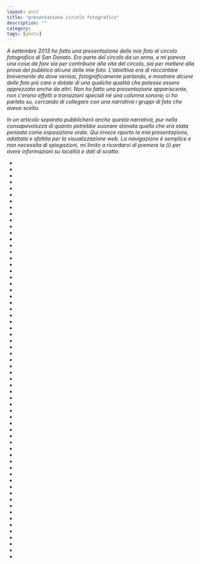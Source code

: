 ```yaml
---
layout: post
title: "presentazione circolo fotografico"
description: ""
category: 
tags: [photo]
---
```


*A settembre 2013 ho fatto una presentazione delle mie foto al circolo fotografico di San Donato. Ero parte del circolo da un anno, e mi pareva una cosa da fare sia per contribuire alla vita del circolo, sia per mettere alla prova del pubblico alcune delle mie foto. L'obiettivo era di raccontare brevemente da dove venissi, fotograficamente parlando, e mostrare alcune delle foto più care o dotate di una qualche qualità che potesse essere apprezzata anche da altri. Non ho fatto una presentazione appariscente, non c'erano effetti o transizioni speciali né una colonna sonora; ci ho parlato su, cercando di collegare con una narrativa i gruppi di foto che avevo scelto.* 

*In un articolo separato pubblicherò anche questa narrativa, pur nella consapevolezza di quanto potrebbe suonare stonata quella che era stata pensata come esposizione orale. Qui invece riporto la mia presentazione, adattata e sfoltita per la visualizzazione web. La navigazione è semplice e non necessita di spiegazioni, mi limito a ricordarvi di premere la (i) per avere informazioni su località e dati di scatto.* 


<script type="text/javascript">$(function(){
                $('#circolo-sdm-2013-09').galleryView({
                    panel_width: 800,
                    panel_height: 540,
                    panel_scale: 'fit',
                    panel_animation: 'fade',
                    pan_images: false,
                    pan_style: 'drag',
                    filmstrip_position: 'bottom',
                    frame_opacity: 0.6,
                    infobar_opacity: 0.6,
                    frame_scale: 'crop',
                    frame_gap: 5,
                    show_panel_nav: true,
                    enable_overlays: true,
                    show_captions: true,
                    frame_width: 120,
                    frame_height: 80,
                    show_infobar: true
                });
            });</script>
<ul id="circolo-sdm-2013-09">
    <li><img src="/images/gallery/circolo-sdm-2013-09/circolo-sdm-2013-09.001.jpg" alt="" title="aadm/fotografie" data-description="Circolo Fotografico San Donato Milanese, 12 Settembre 2013"/></li>
    <li><img src="/images/gallery/circolo-sdm-2013-09/circolo-sdm-2013-09.002.jpg" alt="" title="inizio/pellicola" data-description="Parte 1: pellicola."/></li>
    <li><img src="/images/gallery/circolo-sdm-2013-09/imgTX4000312.jpg" alt="" title="caldarroste" data-description="Roma, Nikon F70, 50mm f/1.8, Kodak Tri-X 400."/></li>
    <li><img src="/images/gallery/circolo-sdm-2013-09/imgTX4000304.jpg" alt="" title="turista" data-description="Roma, Nikon F70, 50mm f/1.8, Kodak Tri-X 400."/></li>
    <li><img src="/images/gallery/circolo-sdm-2013-09/Lloyds04uomo.jpg" alt="" title="lloyds" data-description="Londra: Lloyds building, Nikon F70, 50mm f/1.8, Kodak Tri-X 400."/></li>
    <li><img src="/images/gallery/circolo-sdm-2013-09/TateMarsyas03.jpg" alt="" title="tate" data-description="Londra (Tate Modern): Marsyas di Anish Kapoor, Nikon F70, 50mm f/1.8, Kodak Tri-X 400."/></li>
    <li><img src="/images/gallery/circolo-sdm-2013-09/imgTX4000237.jpg" alt="" title="concerto" data-description="Mendrisio: concerto US3, Nikon F70, 50mm f/1.8, Kodak Tri-X 400."/></li>
    <li><img src="/images/gallery/circolo-sdm-2013-09/circolo-sdm-2013-09.003.jpg" alt="" title="digitale/bianconero" data-description="Parte 2: digitale, ma sempre bianconero."/></li>
    <li><img src="/images/gallery/circolo-sdm-2013-09/D7K1875.jpg" alt="" title="critical mass/1" data-description="Milano, Nikon D7000, 35mm f/1.8G."/></li>
    <li><img src="/images/gallery/circolo-sdm-2013-09/D7K1906.jpg" alt="" title="critical mass/2" data-description="Milano, Nikon D7000, 35mm f/1.8G."/></li>
    <li><img src="/images/gallery/circolo-sdm-2013-09/1040339 TRIX400.jpg" alt="" title="madagascar/1" data-description="Madagascar: villaggio Tanala, Panasonic GF1, 17mm f/2.8."/></li>
    <li><img src="/images/gallery/circolo-sdm-2013-09/1040334 TRIX400.jpg" alt="" title="madagascar/2" data-description="Madagascar: villaggio Tanala, Panasonic GF1, 17mm f/2.8."/></li>
    <li><img src="/images/gallery/circolo-sdm-2013-09/1050695 TRIX400.jpg" alt="" title="madagascar/3" data-description="Madagascar: Manuel e Nino, Panasonic GF1, 17mm f/2.8."/></li>
    <li><img src="/images/gallery/circolo-sdm-2013-09/1050729.jpg" alt="" title="madagascar/4" data-description="Madagascar: mangiare in un hotely, in viaggio da Tana a Andasibe, Panasonic GF1, 17mm f/2.8."/></li>
    <li><img src="/images/gallery/circolo-sdm-2013-09/circolo-sdm-2013-09.004.jpg" alt="" title="mare" data-description="Parte 3: mare."/></li>
    <li><img src="/images/gallery/circolo-sdm-2013-09/20130810_AA07789.NEF.jpg" alt="" title="bagnino/1" data-description="Rosamarina (Marina di Ostuni), Nikon D600, 70-300mm f/4.5-5.6."/></li>
    <li><img src="/images/gallery/circolo-sdm-2013-09/D7K6398 PORTRA160.jpg" alt="" title="bagnino/2" data-description="Rosamarina (Marina di Ostuni), Nikon D7000, 50mm f/1.4."/></li>
    <li><img src="/images/gallery/circolo-sdm-2013-09/D7K6339 PORTRA160.jpg" alt="" title="tricolore" data-description="Rosamarina (Marina di Ostuni), Nikon D7000, Nikkor-H 85mm f/1.8."/></li>
    <li><img src="/images/gallery/circolo-sdm-2013-09/D7K6190 PORTRA160.jpg" alt="" title="leggere" data-description="Rosamarina (Marina di Ostuni), Nikon D7000, 35mm f/1.8G."/></li>
    <li><img src="/images/gallery/circolo-sdm-2013-09/D7K6231 PORTRA160.jpg" alt="" title="bagnasciuga/1" data-description="Rosamarina (Marina di Ostuni), Nikon D7000, 35mm f/1.8G."/></li>
    <li><img src="/images/gallery/circolo-sdm-2013-09/D7K6401 PORTRA160.jpg" alt="" title="bagnasciuga/2" data-description="Rosamarina (Marina di Ostuni), Nikon D7000, 50mm f/1.4."/></li>
    <li><img src="/images/gallery/circolo-sdm-2013-09/20130815_AA08206.NEF.jpg" alt="" title="sagome/1" data-description="Rosamarina (Marina di Ostuni), Nikon D600, 85mm f/1.8G."/></li>
    <li><img src="/images/gallery/circolo-sdm-2013-09/20130814_AA08092.NEF.jpg" alt="" title="sagome/2" data-description="Rosamarina (Marina di Ostuni), Nikon D600, 70-300mm f/4.5-5.6."/></li>
    <li><img src="/images/gallery/circolo-sdm-2013-09/20130816_AA08328.NEF.jpg" alt="" title="nuovo/vecchio" data-description="Rosamarina (Marina di Ostuni), Nikon D600, 50mm f/1.4."/></li>
    <li><img src="/images/gallery/circolo-sdm-2013-09/20130816_AA08307.NEF.jpg" alt="" title="orizzonte" data-description="Rosamarina (Marina di Ostuni), Nikon D600, 50mm f/1.4."/></li>
    <li><img src="/images/gallery/circolo-sdm-2013-09/circolo-sdm-2013-09.005.jpg" alt="" title="paesaggi urbani" data-description="Parte 4: paesaggi urbani"/></li>
    <li><img src="/images/gallery/circolo-sdm-2013-09/usa1997_061.jpg" alt="" title="torri gemelle/1" data-description="New York, Nikon F70, 35mm f/2, Fuji Sensia 100."/></li>
    <li><img src="/images/gallery/circolo-sdm-2013-09/usa1997_083.jpg" alt="" title="torri gemelle/2" data-description="New York, Nikon F70, 35mm f/2, Fuji Sensia 100."/></li>
    <li><img src="/images/gallery/circolo-sdm-2013-09/D7K4830.jpg" alt="" title="cupo/1" data-description="Milano, Nikon D7000, 85mm f/1.8G."/></li>
    <li><img src="/images/gallery/circolo-sdm-2013-09/D7K7197.jpg" alt="" title="cupo/2" data-description="Berkeley, Nikon D7000, 55-200m f/4-5.6."/></li>
    <li><img src="/images/gallery/circolo-sdm-2013-09/D7K0879.jpg" alt="" title="dubai" data-description="Dubai, Nikon D7000, Tokina 12-24mm f/4."/></li>
    <li><img src="/images/gallery/circolo-sdm-2013-09/20130507_AA03966.NEF.jpg" alt="" title="jakarta" data-description="Jakarta, Nikon D600, 50mm f/1.4."/></li>
    <li><img src="/images/gallery/circolo-sdm-2013-09/20130413_AA02274.NEF.jpg" alt="" title="tetti" data-description="Parma: tetti, Nikon D600, 85mm f/1.8G."/></li>
    <li><img src="/images/gallery/circolo-sdm-2013-09/IMG_6275.jpg" alt="" title="aereo" data-description="San Donato Milanese, iPhone 4S."/></li>
    <li><img src="/images/gallery/circolo-sdm-2013-09/circolo-sdm-2013-09.006.jpg" alt="" title="foto di strada" data-description="Parte 5: fotografia di strada"/></li>
    <li><img src="/images/gallery/circolo-sdm-2013-09/usa1997_022.jpg" alt="" title="baseball cap" data-description="New York, Nikon F70, 35mm f/2, Fuji Sensia 100."/></li>
    <li><img src="/images/gallery/circolo-sdm-2013-09/usa1997_099.jpg" alt="" title="ritratto" data-description="New York, Nikon F70, 35mm f/2, Fuji Sensia 100."/></li>
    <li><img src="/images/gallery/circolo-sdm-2013-09/DSC8831.jpg" alt="" title="canto" data-description="Beijing, Nikon D70s, Sigma 17-70mm f/2.8-4.5."/></li>
    <li><img src="/images/gallery/circolo-sdm-2013-09/DSC8939.jpg" alt="" title="impalcatura" data-description="Beijing, Nikon D70s, Sigma 17-70mm f/2.8-4.5."/></li>
    <li><img src="/images/gallery/circolo-sdm-2013-09/D7K0544.jpg" alt="" title="mamma/1" data-description="Bari: Castello Svevo, Nikon D7000, 85mm f/1.8G."/></li>
    <li><img src="/images/gallery/circolo-sdm-2013-09/DSC1285.jpg" alt="" title="mamma/2" data-description="Berkeley, Nikon D700, 180mm f/2.8."/></li>
    <li><img src="/images/gallery/circolo-sdm-2013-09/20130323_AA01289.NEF.jpg" alt="" title="mamma/3" data-description="Milano, Nikon D600, 50mm f/1.4."/></li>
    <li><img src="/images/gallery/circolo-sdm-2013-09/20130407_AA02219.NEF.jpg" alt="" title="incantata" data-description="Milano (Spazio Oberdan): mostra Doisneau e riflesso di mia figlia Valentina che stava sorridendo alla signora, Nikon D600, 85mm f/1.8G."/></li>
    <li><img src="/images/gallery/circolo-sdm-2013-09/D7K3030.jpg" alt="" title="rosso" data-description="Milano, Nikon D7000, Nikkor-H 85mm f/1.8."/></li>
    <li><img src="/images/gallery/circolo-sdm-2013-09/20130625_AA05822.NEF.jpg" alt="" title="bici/1" data-description="Genova, Nikon D600, 70-300mm f/4.5-5.6G."/></li>
    <li><img src="/images/gallery/circolo-sdm-2013-09/20130323_AA01361.NEF.jpg" alt="" title="bici/2" data-description="Milano, Nikon D600, 50mm f/1.4."/></li>
    <li><img src="/images/gallery/circolo-sdm-2013-09/20130323_AA01354.NEF.jpg" alt="" title="suore" data-description="Milano, Nikon D600, 50mm f/1.4."/></li>
    <li><img src="/images/gallery/circolo-sdm-2013-09/20130324_AA01631.NEF.jpg" alt="" title="duomo" data-description="Milano, Nikon D600, 50mm f/1.4."/></li>
    <li><img src="/images/gallery/circolo-sdm-2013-09/20130323_AA01328.NEF.jpg" alt="" title="ritratto posato" data-description="Milano, Nikon D600, 50mm f/1.4."/></li>
    <li><img src="/images/gallery/circolo-sdm-2013-09/20130323_AA01362.NEF.jpg" alt="" title="ritratto non posato" data-description="Milano, Nikon D600, 50mm f/1.4."/></li>
    <li><img src="/images/gallery/circolo-sdm-2013-09/20130414_AA02702.NEF.jpg" alt="" title="birra" data-description="Milano, Nikon D600, 85mm f/1.8G."/></li>
    <li><img src="/images/gallery/circolo-sdm-2013-09/20130709_AA06232.NEF.jpg" alt="" title="birra" data-description="Milano, Nikon D600, 85mm f/1.8G."/></li>
    <li><img src="/images/gallery/circolo-sdm-2013-09/20130625_AA05923.NEF.jpg" alt="" title="verde" data-description="Genova, Nikon D600, 70-300m f/4.5-5.6G."/></li>
    <li><img src="/images/gallery/circolo-sdm-2013-09/circolo-sdm-2013-09.007.jpg" alt="" title="paesaggi" data-description="Parte 6: paesaggi"/></li>
    <li><img src="/images/gallery/circolo-sdm-2013-09/20130717_AA06725.NEF.jpg" alt="" title="lago" data-description="Laghi di Colbricon, Parco Naturale di Paneveggio, Nikon D600, 50m f/1.4."/></li>
    <li><img src="/images/gallery/circolo-sdm-2013-09/D7K9464.jpg" alt="" title="esse" data-description="Ziano Piacentino, Nikon D7000, Nikkor-H 85mm f/1.8."/></li>
    <li><img src="/images/gallery/circolo-sdm-2013-09/20130716_AA06631.NEF.jpg" alt="" title="cimon della pala" data-description="Cimon della Pala, Nikon D600, 85m f/1.8G."/></li>
    <li><img src="/images/gallery/circolo-sdm-2013-09/D7K0361.jpg" alt="" title="bari" data-description="Bari, Nikon D7000, 35mm f/1.8G."/></li>
    <li><img src="/images/gallery/circolo-sdm-2013-09/20130302_AA00692.NEF.jpg" alt="" title="in fila" data-description="Montevecchia, Nikon D600, 50m f/1.4."/></li>
    <li><img src="/images/gallery/circolo-sdm-2013-09/20130715_AA06465.NEF.jpg" alt="" title="picnic" data-description="Malga Bocche, Parco Naturale di Paneveggio, Nikon D600, 85m f/1.8G."/></li>
    <li><img src="/images/gallery/circolo-sdm-2013-09/20130715_AA06510.NEF.jpg" alt="" title="mucca/1" data-description="Malga Bocche, Parco Naturale di Paneveggio, Nikon D600, 85m f/1.8G."/></li>
    <li><img src="/images/gallery/circolo-sdm-2013-09/20130721_AA07238.NEF.jpg" alt="" title="mucca/2" data-description="Latemar, Nikon D600, 85m f/1.8G."/></li>
    <li><img src="/images/gallery/circolo-sdm-2013-09/20130829_AA08937.NEF.jpg" alt="" title="addio" data-description="Maputo (Mozambico), Nikon D600, 85m f/1.8G."/></li>
</ul>
